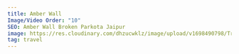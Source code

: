 ```yaml
---
title: Amber Wall
Image/Video Order: "10"
SEO: Amber Wall Broken Parkota Jaipur
image: https://res.cloudinary.com/dhzucwklz/image/upload/v1698490798/Travel/DSC_2314_grnlrj.jpg
tag: travel
---
```

